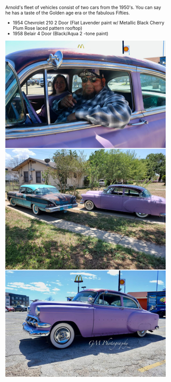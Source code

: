 Arnold's fleet of vehicles consist of two cars from the 1950's. You can say he has a taste of the Golden age era or the fabulous Fifties.

* 1954 Chevrolet 210 2 Door (Flat Lavender paint w/ Metallic Black Cherry Plum Rose laced pattern rooftop)
* 1958 Belair 4 Door (Black/Aqua 2 -tone paint)

![Arnoldride](../assets/Arnoldride.jpg)
![IARNOLDS RIDES](../assets/IARNOLDS%20RIDES.jpg) ![ARNIES RIDE](../assets/ARNIES%20RIDE.jpg)